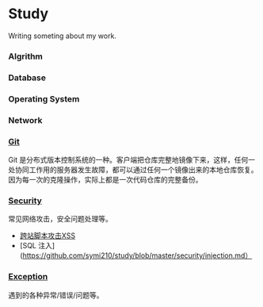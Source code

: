 # Study
Writing someting about my work.

### Algrithm

### Database

### Operating System

### Network

### [Git](https://github.com/symi210/study/tree/master/git)
Git 是分布式版本控制系统的一种。客户端把仓库完整地镜像下来，这样，任何一处协同工作用的服务器发生故障，都可以通过任何一个镜像出来的本地仓库恢复。因为每一次的克隆操作，实际上都是一次代码仓库的完整备份。

### [Security](https://github.com/symi210/study/blob/master/security)
常见网络攻击，安全问题处理等。
- [跨站脚本攻击XSS](https://github.com/symi210/study/blob/master/security/XSS.md)
- [SQL 注入](https://github.com/symi210/study/blob/master/security/injection.md）

### [Exception](https://github.com/symi210/study/blob/master/exceptions/exceptions.md)
遇到的各种异常/错误/问题等。
